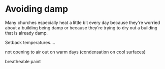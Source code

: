 # Avoiding damp

Many churches especially heat a little bit every day because they're worried about a building being damp or because they're trying to dry out a building that is already damp.

Setback temperatures....

not opening to air out on warm days (condensation on cool surfaces)

breatheable paint

